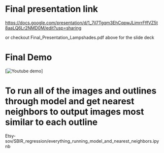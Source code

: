 
# Final presentation link
https://docs.google.com/presentation/d/1_7il7Tgqm3EhCqpwJLimrrFffVZ5t8aaLQ6Lr2NMD0M/edit?usp=sharing

or checkout Final_Presentation_Lampshades.pdf above for the slide deck
# Final Demo
[![Youtube demo](https://www.youtube.com/watch?v=kn04v81FS2g)]

# To run all of the images and outlines through model and get nearest neighbors to output images most similar to each outline
Etsy-sov/SBIR_regression/everything_running_model_and_nearest_neighbors.ipynb
